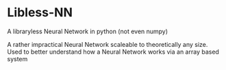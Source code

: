 # Libless-NN
A libraryless Neural Network in python (not even numpy)

A rather impractical Neural Network scaleable to theoretically any size. Used to better understand how a Neural Network works via an array based system
